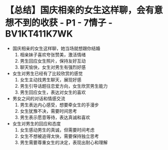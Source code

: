 # 【总结】国庆相亲的女生这样聊，会有意想不到的收获 - P1 - 7情子 - BV1KT411K7WK

-   国庆相亲的女生这样聊，她当场就想跟你结婚
    1.  相亲妹子喜欢夸张赞美，激活情绪
    2.  男生回应女生照片，保持友好互动
    3.  聊天愉快，女生对男生有强烈好感
-   女生对男生已经有了比较欣赏的感觉
    1.  女生主动找男生聊天，展现好感
    2.  男生引导话题往恋爱方向，女生欣赏男生能力
    3.  男生回应女生，表达对女生的喜欢
-   男女之间的对话和情感交流
    1.  男生表达内心感受，想要牵女生的手漫步
    2.  女生犹豫不决，需要时间思考
    3.  男生表示愿意等待，表达真诚和喜欢
-   女生对男生的回应和态度
    1.  女生感动男生的真诚，但需要时间考虑
    2.  女生不想被追得太快，需要保持独立思考
    3.  男生需要尊重女生的决定，表现出耐心和理解